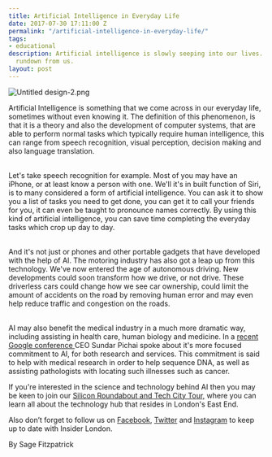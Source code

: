 ```yaml
---
title: Artificial Intelligence in Everyday Life
date: 2017-07-30 17:11:00 Z
permalink: "/artificial-intelligence-in-everyday-life/"
tags:
- educational
description: Artificial intelligence is slowly seeping into our lives. Here's a short
  rundown from us.
layout: post
---
```


![Untitled design-2.png](/uploads/Untitled%20design-2.png)

Artificial Intelligence is something that we come across in our everyday life, sometimes without even knowing it. The definition of this phenomenon, is that it is a theory and also the development of computer systems, that are able to perform normal tasks which typically require human intelligence, this can range from speech recognition, visual perception, decision making and also language translation.

\
Let's take speech recognition for example. Most of you may have an iPhone, or at least know a person with one. We'll it's in built function of Siri, is to many considered a form of artificial intelligence. You can ask it to show you a list of tasks you need to get done, you can get it to call your friends for you, it can even be taught to pronounce names correctly. By using this kind of artificial intelligence, you can save time completing the everyday tasks which crop up day to day.

\
And it's not just or phones and other portable gadgets that have developed with the help of AI. The motoring industry has also got a leap up from this technology. We've now entered the age of autonomous driving. New developments could soon transform how we drive, or not drive. These driverless cars could change how we see car ownership, could limit the amount of accidents on the road by removing human error and may even help reduce traffic and congestion on the roads.

\
AI may also benefit the medical industry in a much more dramatic way, including assisting in health care, human biology and medicine. In a [recent Google conference ](https://www.engadget.com/2017/05/17/google-launched-a-massive-open-ai-division/)CEO Sundar Pichai spoke about it's more focused commitment to AI, for both research and services. This commitment is said to help with medical research in order to help sequence DNA, as well as assisting pathologists with locating such illnesses such as cancer.

If you're interested in the science and technology behind AI then you may be keen to join our [Silicon Roundabout and Tech City Tour,](http://www.insider-london.co.uk/tours/silicon-roundabout-and-tech-city-tour/) where you can learn all about the technology hub that resides in London's East End. 

Also don’t forget to follow us on [Facebook](http://facebook.com/insiderlondon/), [Twitter](http://twitter.com/insiderlondon) and [Instagram](http://instagram.com/insiderlondontours/) to keep up to date with Insider London.

By Sage Fitzpatrick